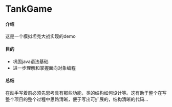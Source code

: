 # TankGame
#### 介绍
这是一个模拟坦克大战实现的demo
#### 目的 
* 巩固java语法基础
* 进一步理解和掌握面向对象编程
#### 总结
在动手写着前必须先思考具有那些功能，类的结构如何设计等。这有助于整个在写整个项目的整个过程中思路清晰，便于写出可扩展的，结构清晰的代码...

